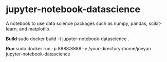 # jupyter-notebook-datascience
A notebook to use data science packages such as numpy, pandas, scikit-learn, and matplotlib.

**Build**
sudo docker build -t jupyter-notebook-datascience .

**Run**
sudo docker run -p 8888:8888 -v /your-directory:/home/jovyan jupyter-notebook-datascience
